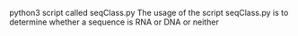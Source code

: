 python3 script called seqClass.py
The usage of the script seqClass.py is to determine whether a sequence is RNA or DNA or neither
